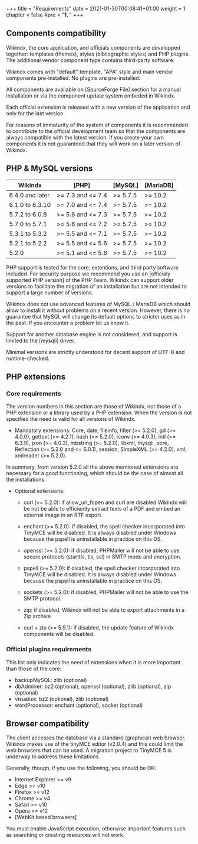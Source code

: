 +++
title = "Requirements"
date = 2021-01-30T00:08:41+01:00
weight = 1
chapter = false
#pre = "<b>1. </b>"
+++


## Components compatibility

Wikindx, the core application, and officials components are developped
together: templates (themes), styles (bibliographic styles) and PHP
plugins. The additional vendor component type contains third-party
software.

Wikindx comes with "default" template, "APA" style and main vendor
components pre-installed. No plugins are pre-installed.

All components are available on [SourceForge File] section for a manual
installation or via the component update system embeded in Wikindx.

Each official extension is released with a new version of the
application and only for the last version.

For reasons of immaturity of the system of components it is recommended
to contribute to the official development team so that the components
are always compatible with the latest version. If you create your own
components it is not guaranteed that they will work on a later version
of Wikindx.



## PHP & MySQL versions

|Wikindx        | [PHP]            | [MySQL] | [MariaDB]
|---------------| -----------------| --------| ---------
|6.4.0 and later| >= 7.3 and <= 7.4| >= 5.7.5| >= 10.2
|6.1.0 to 6.3.10| >= 7.0 and <= 7.4| >= 5.7.5| >= 10.2
|5.7.2 to 6.0.8 | >= 5.6 and <= 7.3| >= 5.7.5| >= 10.2
|5.7.0 to 5.7.1 | >= 5.6 and <= 7.2| >= 5.7.5| >= 10.2
|5.3.1 to 5.3.2 | >= 5.5 and <= 7.1| >= 5.7.5| >= 10.2
|5.2.1 to 5.2.2 | >= 5.5 and <= 5.6| >= 5.7.5| >= 10.2
|5.2.0          | >= 5.1 and <= 5.6| >= 5.7.5| >= 10.2

PHP support is tested for the core, extentions, and third party software
included. For security purpose we recommend you use an [officialy
supported PHP version] of the PHP Team. Wikindx can support older
versions to facilitate the migration of an installation but are not
intended to support a large number of versions.

Wikindx does not use advanced features of MySQL / MariaDB which should
allow to install it without problems on a recent version. However, there
is no guarantee that MySQL will change its default options to stricter
uses as in the past. If you encounter a problem let us know it.

Support for another database engine is not considered, and support is
limited to the [mysqli] driver.

Minimal versions are strictly understood for decent support of UTF-8 and
runtime-checked.


## PHP extensions

### Core requirements

The version numbers in this section are those of Wikindx, not those of a
PHP extension or a library used by a PHP extension. When the version is
not specified the need is valid for all versions of Wikindx.

 * Mandatory extensions: Core, date, fileinfo, filter (>= 5.2.0), gd
   (>= 4.0.0), gettext (>= 4.2.1), hash (>= 5.2.0), iconv (>= 4.0.3),
   intl (>= 6.3.9), json (>= 4.0.3), mbstring (>= 5.2.0), libxml, mysqli,
   pcre, Reflection (>= 5.2.0 and <= 6.0.1), session, SimpleXML (>= 4.2.0),
   xml, xmlreader (>= 5.2.0).

In summary, from version 5.2.0 all the above mentioned extensions are
necessary for a good functioning, which should be the case of almost all
the installations.

 * Optional extensions:

   * curl (>= 5.2.0): if allow_url_fopen and curl are disabled Wikindx
     will be not be able to efficiently extract texts of a PDF and embed an
     external image in an RTF export.

   * enchant (>= 5.2.0): if disabled, the spell checker incorporated into
     TinyMCE will be disabled. It is always disabled under Windows
     because the pspell is uninstallable in practice on this OS.

   * openssl (>= 5.2.0): if disabled, PHPMailer will not be able to use
     secure protocols (starttls, tls, ssl) in SMTP mode and encryption.

   * pspell (>= 5.2.0): if disabled, the spell checker incorporated into
     TinyMCE will be disabled. It is always disabled under Windows
     because the pspell is uninstallable in practice on this OS.

   * sockets (>= 5.2.0): if disabled, PHPMailer will not be able to use
     the SMTP protocol.

   * zip: if disabled, Wikindx will not be able to export attachments in
     a Zip archive.

   * curl + zip (>= 5.9.1): if disabled, the update feature of Wikindx
     components will be disabled.

### Official plugins requirements

This list only indicates the need of extensions when it is more
important than those of the core:

 * backupMySQL: zlib (optional)
 * dbAdminer: bz2 (optional), openssl (optional), zlib (optional),
   zip (optional)
 * visualize: bz2 (optional), zlib (optional)
 * wordProcessor: enchant (optional), socket (optional)


## Browser compatibility

The  client  accesses  the  database via  a  standard  (graphical)  web
browser. Wikindx  makes use of the tinyMCE editor  (v2.0.4) and this
could limit the web browsers that can be used. A migration project to
TinyMCE 5 is underway to address these limitations.

Generally, though, if you use the following, you should be OK:

 * Internet Explorer >= v9
 * Edge >= v10
 * Firefox >= v12
 * Chrome >= v4
 * Safari >= v10
 * Opera >= v12
 * [WebKit based browsers]

You must enable JavaScript execution, otherwise important features such
as searching or creating resources will not work.
